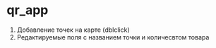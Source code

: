 # qr_app

1. Добавление точек на карте (dblclick)
2. Редактируемые поля с названием точки и количесвтом товара
